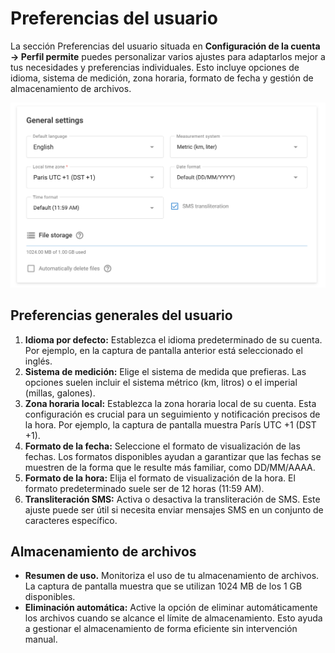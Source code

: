 # Preferencias del usuario

La sección Preferencias del usuario situada en **Configuración de la cuenta → Perfil permite** puedes personalizar varios ajustes para adaptarlos mejor a tus necesidades y preferencias individuales. Esto incluye opciones de idioma, sistema de medición, zona horaria, formato de fecha y gestión de almacenamiento de archivos.

![image-20240718-180427.png](attachments/image-20240718-180427.png)

## Preferencias generales del usuario

1. **Idioma por defecto:** Establezca el idioma predeterminado de su cuenta. Por ejemplo, en la captura de pantalla anterior está seleccionado el inglés.
2. **Sistema de medición:** Elige el sistema de medida que prefieras. Las opciones suelen incluir el sistema métrico (km, litros) o el imperial (millas, galones).
3. **Zona horaria local:** Establezca la zona horaria local de su cuenta. Esta configuración es crucial para un seguimiento y notificación precisos de la hora. Por ejemplo, la captura de pantalla muestra París UTC +1 (DST +1).
4. **Formato de la fecha:** Seleccione el formato de visualización de las fechas. Los formatos disponibles ayudan a garantizar que las fechas se muestren de la forma que le resulte más familiar, como DD/MM/AAAA.
5. **Formato de la hora:** Elija el formato de visualización de la hora. El formato predeterminado suele ser de 12 horas (11:59 AM).
6. **Transliteración SMS:** Activa o desactiva la transliteración de SMS. Este ajuste puede ser útil si necesita enviar mensajes SMS en un conjunto de caracteres específico.

## Almacenamiento de archivos

- **Resumen de uso.** Monitoriza el uso de tu almacenamiento de archivos. La captura de pantalla muestra que se utilizan 1024 MB de los 1 GB disponibles.
- **Eliminación automática:** Active la opción de eliminar automáticamente los archivos cuando se alcance el límite de almacenamiento. Esto ayuda a gestionar el almacenamiento de forma eficiente sin intervención manual.